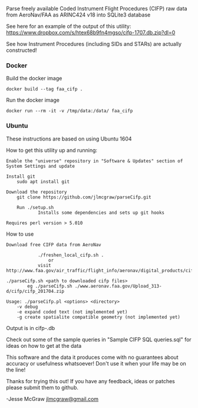 Parse freely available Coded Instrument Flight Procedures (CIFP) raw data from AeroNav/FAA as ARINC424 v18 into SQLite3 database

See here for an example of the output of this utility: https://www.dropbox.com/s/htex68b9fn4mgso/cifp-1707.db.zip?dl=0

See how Instrument Procedures (including SIDs and STARs) are actually constructed!

### Docker    

Build the docker image

```
docker build --tag faa_cifp .
```


Run the docker image

```
docker run --rm -it -v /tmp/data:/data/ faa_cifp
```

### Ubuntu

These instructions are based on using Ubuntu 1604

How to get this utility up and running:

	Enable the "universe" repository in "Software & Updates" section of System Settings and update

	Install git
		sudo apt install git

	Download the repository
		git clone https://github.com/jlmcgraw/parseCifp.git

        Run ./setup.sh
                Installs some dependencies and sets up git hooks
		 
	Requires perl version > 5.010

How to use

	Download free CIFP data from AeroNav
	
                ./freshen_local_cifp.sh .
					or 
				visit http://www.faa.gov/air_traffic/flight_info/aeronav/digital_products/cifp/
	    
	./parseCifp.sh <path to downloaded cifp files>
            eg ./parseCifp.sh ./www.aeronav.faa.gov/Upload_313-d/cifp/cifp_201704.zip   
	
	Usage: ./parseCifp.pl <options> <directory>
		-v debug
		-e expand coded text (not implemented yet)
		-g create spatialite compatible geometry (not implemented yet)


Output is in cifp-<cycle>.db

Check out some of the sample queries in "Sample CIFP SQL queries.sql" for ideas on how to get at the data

This software and the data it produces come with no guarantees about accuracy or usefulness whatsoever!  Don't use it when your life may be on the line!

Thanks for trying this out!  If you have any feedback, ideas or patches please submit them to github.

-Jesse McGraw
jlmcgraw@gmail.com
